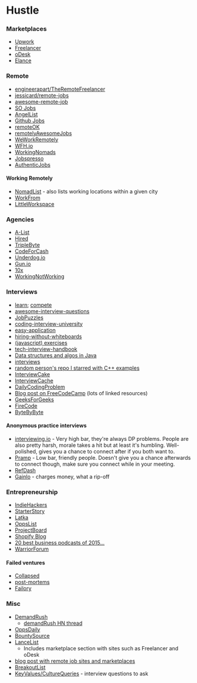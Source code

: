 # Hustle

### Marketplaces

- [Upwork](https://www.upwork.com/)
- [Freelancer](https://www.freelancer.com)
- [oDesk](https://www.odesk.com)
- [Elance](https://www.elance.com)


### Remote

- [engineerapart/TheRemoteFreelancer](https://github.com/engineerapart/TheRemoteFreelancer)
- [jessicard/remote-jobs](https://github.com/jessicard/remote-jobs)
- [awesome-remote-job](https://github.com/lukasz-madon/awesome-remote-job)
- [SO Jobs](https://stackoverflow.com/jobs?r=True&rs=1&sort=p)
- [AngelList](https://angel.co/job-collections/remote)
- [Github Jobs](https://jobs.github.com/positions?description=&location=Remote)
- [remoteOK](https://remoteok.io/)
- [remotelyAwesomeJobs](https://www.remotelyawesomejobs.com/)
- [WeWorkRemotely](https://weworkremotely.com/)
- [WFH.io](https://www.wfh.io/categories/1/jobs)
- [WorkingNomads](https://www.workingnomads.co/jobs)
- [Jobspresso](https://jobspresso.co/)
- [AuthenticJobs](https://authenticjobs.com/#job-types=7,6,1,5,2,4,3&remote=true&skills=)

#### Working Remotely
- [NomadList](https://nomadlist.com/) - also lists working locations within a given city
- [WorkFrom](https://workfrom.co/)
- [LittleWorkspace](https://www.littleworkspace.com/)

### Agencies

- [A-List](https://alist.co)
- [Hired](https://hired.com/)
- [TripleByte](https://triplebyte.com/)
- [CodeForCash](https://codefor.cash/)
- [Underdog.io](https://underdog.io)
- [Gun.io](https://gun.io)
- [10x](https://www.10xmanagement.com)
- [WorkingNotWorking](https://workingnotworking.com/)

### Interviews

- [learn](https://github.com/Froren/sisyphus/blob/master/learn.md); [compete](https://github.com/Froren/sisyphus/blob/master/compete.md)
- [awesome-interview-questions](https://github.com/MaximAbramchuck/awesome-interview-questions)
- [JobPuzzles](https://github.com/SITZ/JobPuzzles)
- [coding-interview-university](https://github.com/jwasham/coding-interview-university)
- [easy-application](https://github.com/j-delaney/easy-application)
- [hiring-without-whiteboards](https://github.com/poteto/hiring-without-whiteboards)
- [(javascript) exercises](https://github.com/kolodny/exercises)
- [tech-interview-handbook](https://github.com/yangshun/tech-interview-handbook)
- [Data structures and algos in Java](https://github.com/donbeave/interview)
- [interviews](https://github.com/kdn251/interviews)
- [random person's repo I starred with C++ examples](https://github.com/liwei606/interview)
- [InterviewCake](https://www.interviewcake.com/coding-interview-tips)
- [InterviewCache](https://interviewcache.com/)
- [DailyCodingProblem](https://www.dailycodingproblem.com/)
- [Blog post on FreeCodeCamp](https://medium.freecodecamp.org/software-engineering-interviews-744380f4f2af) (lots of linked resources)
- [GeeksForGeeks](http://www.geeksforgeeks.org/)
- [FireCode](https://www.firecode.io/)
- [ByteByByte](https://www.byte-by-byte.com/coding-interview-questions/all/)

#### Anonymous practice interviews

- [interviewing.io](https://interviewing.io/) - Very high bar, they're always DP problems. People are also pretty harsh, morale takes a hit but at least it's humbling. Well-polished, gives you a chance to connect after if you both want to.
- [Pramp](https://www.pramp.com) - Low bar, friendly people. Doesn't give you a chance afterwards to connect though, make sure you connect while in your meeting.
- [RefDash](https://refdash.com/)
- [Gainlo](http://www.gainlo.co/) - charges money, what a rip-off

### Entrepreneurship

- [IndieHackers](https://www.indiehackers.com/)
- [StarterStory](https://www.starterstory.com/)
- [Latka](https://getlatka.com/)
- [OppsList](https://www.oppslist.com/)
- [ProjectBoard](https://projectboard.xyz/)
- [Shopify Blog](https://www.shopify.com/blog/topics/case-studies)
- [20 best business podcasts of 2015...](https://www.inc.com/travis-wright/19-best-business-podcasts-of-2015-to-stuff-yourself-with-during-your-holiday-tra.html)
- [WarriorForum](https://www.warriorforum.com/feed/)

#### Failed ventures

- [Collapsed](https://collapsed.co/)
- [post-mortems](https://github.com/danluu/post-mortems)
- [Failory](https://failory.com/)

### Misc

- [DemandRush](https://www.demandrush.com/)
   - [demandRush HN thread](https://news.ycombinator.com/item?id=14552615)
- [OppsDaily](http://www.oppsdaily.com/)
- [BountySource](https://www.bountysource.com/)
- [LanceList](http://www.lancelist.com/)
  - Includes marketplace section with sites such as Freelancer and oDesk
- [blog post with remote job sites and marketplaces](https://skillcrush.com/2014/10/10/sites-finding-remote-work/)
 - [BreakoutList](https://breakoutlist.com/)
 - [KeyValues/CultureQueries](https://www.keyvalues.com/culture-queries/) - interview questions to ask

 
